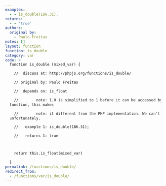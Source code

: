 ```yaml
---
examples:
  - - is_double(186.31);
returns:
  - - 'true'
authors:
  original by:
    - Paulo Freitas
notes: []
layout: function
function: is_double
category: var
code: >
  function is_double (mixed_var) {

    //  discuss at: http://phpjs.org/functions/is_double/

    // original by: Paulo Freitas

    //  depends on: is_float

    //        note: 1.0 is simplified to 1 before it can be accessed by the
  function, this makes

    //        note: it different from the PHP implementation. We can't fix this
  unfortunately.

    //   example 1: is_double(186.31);

    //   returns 1: true



    return this.is_float(mixed_var)

  }
permalink: /functions/is_double/
redirect_from:
  - /functions/var/is_double/
---
```


<!-- WARNING! This file is auto generated by `npm run web:inject`, do not edit by hand -->
